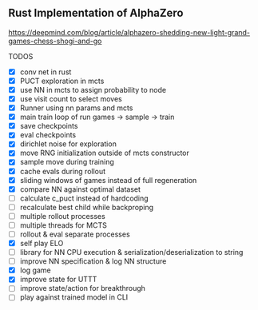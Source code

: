 Rust Implementation of AlphaZero
--------------------------------

https://deepmind.com/blog/article/alphazero-shedding-new-light-grand-games-chess-shogi-and-go

TODOS

- [x] conv net in rust
- [x] PUCT exploration in mcts
- [x] use NN in mcts to assign probability to node
- [x] use visit count to select moves
- [x] Runner using nn params and mcts
- [x] main train loop of run games -> sample -> train
- [x] save checkpoints
- [x] eval checkpoints
- [x] dirichlet noise for exploration
- [x] move RNG initialization outside of mcts constructor
- [x] sample move during training
- [x] cache evals during rollout
- [x] sliding windows of games instead of full regeneration
- [x] compare NN against optimal dataset
- [ ] calculate c_puct instead of hardcoding
- [ ] recalculate best child while backproping
- [ ] multiple rollout processes
- [ ] multiple threads for MCTS
- [ ] rollout & eval separate processes
- [x] self play ELO
- [ ] library for NN CPU execution & serialization/deserialization to string
- [ ] improve NN specification & log NN structure
- [x] log game
- [x] improve state for UTTT
- [ ] improve state/action for breakthrough
- [ ] play against trained model in CLI